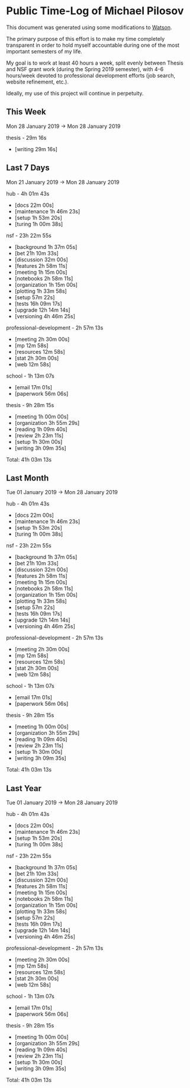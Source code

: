 # Public Time-Log of Michael Pilosov

This document was generated using some modifications to [Watson](https://github.com/TailorDev/Watson).

The primary purpose of this effort is to make my time completely transparent in order to hold myself accountable during one of the most important semesters of my life.

My goal is to work at least 40 hours a week, split evenly between Thesis and NSF grant work (during the Spring 2019 semester), with 4-6 hours/week devoted to professional development efforts (job search, website refinement, etc.). 

Ideally, my use of this project will continue in perpetuity.

## This Week
Mon 28 January 2019 -> Mon 28 January 2019

thesis - 29m 16s
- [writing     29m 16s]  

## Last 7 Days
Mon 21 January 2019 -> Mon 28 January 2019

hub - 4h 01m 43s
- [docs     22m 00s]  
- [maintenance  1h 46m 23s]  
- [setup  1h 53m 20s]  
- [turing  1h 00m 38s]  

nsf - 23h 22m 55s
- [background  1h 37m 05s]  
- [bet 21h 10m 33s]  
- [discussion     32m 00s]  
- [features  2h 58m 11s]  
- [meeting  1h 15m 00s]  
- [notebooks  2h 58m 11s]  
- [organization  1h 15m 00s]  
- [plotting  1h 33m 58s]  
- [setup     57m 22s]  
- [tests 16h 09m 17s]  
- [upgrade 12h 14m 14s]  
- [versioning  4h 46m 25s]  

professional-development - 2h 57m 13s
- [meeting  2h 30m 00s]  
- [mp     12m 58s]  
- [resources     12m 58s]  
- [stat  2h 30m 00s]  
- [web     12m 58s]  

school - 1h 13m 07s
- [email     17m 01s]  
- [paperwork     56m 06s]  

thesis - 9h 28m 15s
- [meeting  1h 00m 00s]  
- [organization  3h 55m 29s]  
- [reading  1h 09m 40s]  
- [review  2h 23m 11s]  
- [setup  1h 30m 00s]  
- [writing  3h 09m 35s]  

Total: 41h 03m 13s
## Last Month
Tue 01 January 2019 -> Mon 28 January 2019

hub - 4h 01m 43s
- [docs     22m 00s]  
- [maintenance  1h 46m 23s]  
- [setup  1h 53m 20s]  
- [turing  1h 00m 38s]  

nsf - 23h 22m 55s
- [background  1h 37m 05s]  
- [bet 21h 10m 33s]  
- [discussion     32m 00s]  
- [features  2h 58m 11s]  
- [meeting  1h 15m 00s]  
- [notebooks  2h 58m 11s]  
- [organization  1h 15m 00s]  
- [plotting  1h 33m 58s]  
- [setup     57m 22s]  
- [tests 16h 09m 17s]  
- [upgrade 12h 14m 14s]  
- [versioning  4h 46m 25s]  

professional-development - 2h 57m 13s
- [meeting  2h 30m 00s]  
- [mp     12m 58s]  
- [resources     12m 58s]  
- [stat  2h 30m 00s]  
- [web     12m 58s]  

school - 1h 13m 07s
- [email     17m 01s]  
- [paperwork     56m 06s]  

thesis - 9h 28m 15s
- [meeting  1h 00m 00s]  
- [organization  3h 55m 29s]  
- [reading  1h 09m 40s]  
- [review  2h 23m 11s]  
- [setup  1h 30m 00s]  
- [writing  3h 09m 35s]  

Total: 41h 03m 13s
## Last Year
Tue 01 January 2019 -> Mon 28 January 2019

hub - 4h 01m 43s
- [docs     22m 00s]  
- [maintenance  1h 46m 23s]  
- [setup  1h 53m 20s]  
- [turing  1h 00m 38s]  

nsf - 23h 22m 55s
- [background  1h 37m 05s]  
- [bet 21h 10m 33s]  
- [discussion     32m 00s]  
- [features  2h 58m 11s]  
- [meeting  1h 15m 00s]  
- [notebooks  2h 58m 11s]  
- [organization  1h 15m 00s]  
- [plotting  1h 33m 58s]  
- [setup     57m 22s]  
- [tests 16h 09m 17s]  
- [upgrade 12h 14m 14s]  
- [versioning  4h 46m 25s]  

professional-development - 2h 57m 13s
- [meeting  2h 30m 00s]  
- [mp     12m 58s]  
- [resources     12m 58s]  
- [stat  2h 30m 00s]  
- [web     12m 58s]  

school - 1h 13m 07s
- [email     17m 01s]  
- [paperwork     56m 06s]  

thesis - 9h 28m 15s
- [meeting  1h 00m 00s]  
- [organization  3h 55m 29s]  
- [reading  1h 09m 40s]  
- [review  2h 23m 11s]  
- [setup  1h 30m 00s]  
- [writing  3h 09m 35s]  

Total: 41h 03m 13s

